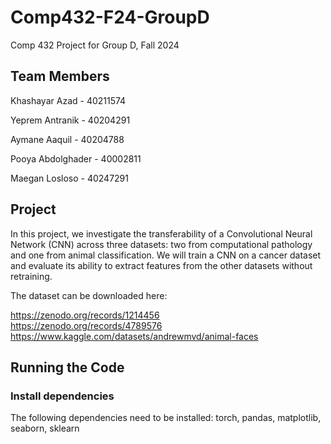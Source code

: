 # Comp432-F24-GroupD
Comp 432 Project for Group D, Fall 2024

## Team Members
Khashayar Azad - 40211574

Yeprem Antranik	- 40204291

Aymane Aaquil - 40204788

Pooya Abdolghader - 40002811

Maegan Losloso - 40247291

## Project
In this project, we investigate the transferability of a Convolutional Neural Network (CNN) across three datasets: two from computational pathology and one from animal classification. We will train a CNN on a cancer dataset and evaluate its ability to extract features from the other datasets without retraining.

The dataset can be downloaded here:

https://zenodo.org/records/1214456 <br>
https://zenodo.org/records/4789576 <br>
https://www.kaggle.com/datasets/andrewmvd/animal-faces



## Running the Code
### Install dependencies
The following dependencies need to be installed:
torch, pandas, matplotlib, seaborn, sklearn
